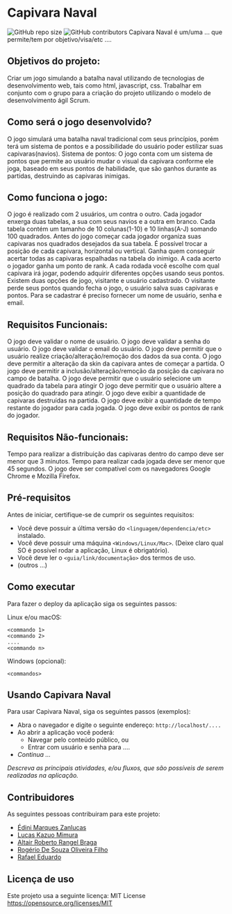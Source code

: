 # Capivara Naval

<!--- Exemplos de badges. Acesse https://shields.io para outras opções. Você pode querer incluir informações de dependencias, build, testes, licença, etc. --->
![GitHub repo size](https://img.shields.io/github/repo-size/hsborges/progweb-template)
![GitHub contributors](https://img.shields.io/github/contributors/hsborges/progweb-template)
Capivara Naval é um/uma ... que permite/tem por objetivo/visa/etc .... 

## Objetivos do projeto:
Criar um jogo simulando a batalha naval utilizando de tecnologias de desenvolvimento web, tais como html, javascript, css.
Trabalhar em conjunto com o grupo para a criação do projeto utilizando o modelo de desenvolvimento ágil Scrum.


## Como será o jogo desenvolvido?
O jogo simulará uma batalha naval tradicional com seus princípios, porém terá um sistema de pontos e a possibilidade do usuário poder estilizar suas capivaras(navios).
Sistema de pontos: O jogo conta com um sistema de pontos que permite ao usuário mudar o visual da capivara conforme ele joga, baseado em seus pontos de habilidade, que são ganhos durante as partidas, destruindo as capivaras inimigas.


## Como funciona o jogo:

O jogo é realizado com 2 usuários, um contra o outro.
Cada jogador enxerga duas tabelas, a sua com seus navios e a outra em branco.
Cada tabela contém um tamanho de 10 colunas(1-10) e 10 linhas(A-J) somando 100 quadrados.
Antes do jogo começar cada jogador organiza suas capivaras nos quadrados desejados da sua tabela.
É possível trocar a posição de cada capivara, horizontal ou vertical. 
Ganha quem conseguir acertar todas as capivaras espalhadas na tabela do inimigo.
A cada acerto o jogador ganha um ponto de rank.
A cada rodada você escolhe com qual capivara irá jogar, podendo adquirir diferentes opções usando seus pontos.
Existem duas opções de jogo, visitante e usuário cadastrado.
O visitante perde seus pontos quando fecha o jogo, o usuário salva suas capivaras e pontos.
Para se cadastrar é preciso fornecer um nome de usuário, senha e email.


## Requisitos Funcionais:

O jogo deve validar o nome de usuário.
O jogo deve validar a senha do usuário.
O jogo deve validar o email do usuário.
O jogo deve permitir que o usuário realize criação/alteração/remoção dos dados da sua conta.
O jogo deve permitir a alteração da skin da capivara antes de começar a partida.
O jogo deve permitir a inclusão/alteração/remoção da posição da capivara no campo de batalha.
O jogo deve permitir que o usuário selecione um quadrado da tabela para atingir
O jogo deve permitir que o usuário altere a posição do quadrado para atingir.
O jogo deve exibir  a quantidade de capivaras destruídas na partida.
O jogo deve exibir a quantidade de tempo restante do jogador para cada jogada.
O jogo deve exibir os pontos de rank do jogador.


## Requisitos Não-funcionais:

Tempo para realizar a distribuição das capivaras dentro do campo deve ser menor que 3 minutos.
Tempo para realizar cada jogada deve ser menor que 45 segundos.
O jogo deve ser compatível com os navegadores Google Chrome e Mozilla Firefox.

## Pré-requisitos

Antes de iniciar, certifique-se de cumprir os seguintes requisitos:
<!--- Estes são alguns exemplos de requisitos. Adicione, duplique e remove como necessário --->
* Você deve possuir a última versão do `<linguagem/dependencia/etc>` instalado.
* Você deve possuir uma máquina `<Windows/Linux/Mac>`. (Deixe claro qual SO é possível rodar a aplicação, Linux é obrigatório).
* Você deve ler o `<guia/link/documentação>` dos termos de uso.
* (outros ...)

## Como executar

Para fazer o deploy da aplicação siga os seguintes passos:

Linux e/ou macOS:
```
<commando 1>
<commando 2>
....
<commando n>
```

Windows (opcional):
```
<commandos>
```

## Usando Capivara Naval

Para usar Capivara Naval, siga os seguintes passos (exemplos):

* Abra o navegador e digite o seguinte endereço: `http://localhost/....`
* Ao abrir a aplicação você poderá:
  * Navegar pelo conteúdo público, ou
  * Entrar com usuário e senha para ....
* *Continua ...*  

*Descreva as principais atividades, e/ou fluxos, que são possíveis de serem realizadas na aplicação.*

## Contribuidores

As seguintes pessoas contribuiram para este projeto:

* [Édini Marques Zanlucas](https://github.com/DiZanlucas)
* [Lucas Kazuo Mimura](https://github.com/Mimurakl)
* [Altair Roberto Rangel Braga](https://github.com/altair-roberto)
* [Rogério De Souza Oliveira Filho](https://https://github.com/oliveirarogerio)
* [Rafael Eduardo](https://github.com/raraedu)

## Licença de uso

<!--- Se não tiver certeza de qual, verifique este site: https://choosealicense.com/--->
Este projeto usa a seguinte licença: MIT License https://opensource.org/licenses/MIT

